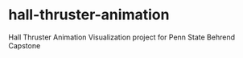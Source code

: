 # hall-thruster-animation
Hall Thruster Animation Visualization project for Penn State Behrend Capstone
